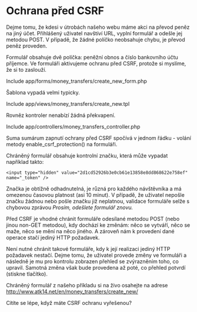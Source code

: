 Ochrana před CSRF
=================

Dejme tomu, že kdesi v útrobách našeho webu máme akci na převod peněz na jiný účet. Přihlášený uživatel navštíví URL, vyplní formulář a odešle jej metodou POST. V případě, že žádné políčko neobsahuje chybu, je převod peněz proveden.

Formulář obsahuje dvě políčka: peněžní obnos a číslo bankovního účtu příjemce. Ve formuláři aktivujeme ochranu před CSRF, protože si myslíme, že si to zaslouží.

Include app/forms/money_transfers/create_new_form.php

Šablona vypadá velmi typicky.

Include app/views/money_transfers/create_new.tpl

Rovněz kontroler nenabízí žádná překvapení.

Include app/controllers/money_transfers_controller.php

Suma sumárum zapnutí ochrany před CSRF spočívá v jednom řádku - volání metody enable\_csrf\_protection() na formuláři.

Chráněný formulář obsahuje kontrolní značku, která může vypadat například takto:
 
	<input type="hidden" value="2d1cd52926b3e0cb61e13858e8dd868622e758ef" name="_token" />

Značka je obtížně odhadnutelná, je různá pro každého návštěvníka a má omezenou časovou platnost (asi 10 minut). V případě, že uživatel nepošle značku žádnou nebo pošle značku již neplatnou, validace formuláře selže s chybovou zprávou *Prosím, odešlete formulář znovu.*

Před CSRF je vhodné chránit formuláře odesílané metodou POST (nebo jinou non-GET metodou), kdy dochází ke změnám: něco se vytváří, něco se maže, něco se mění na něco jiného. A zároveň nám k provedení dané operace stačí jediný HTTP požadavek.

Není nutné chránit takové formuláře, kdy k její realizaci jediný HTTP požadavek nestačí. Dejme tomu, že uživatel provede změny ve formuláři a následně je mu pro kontrolu zobrazen přehled se zvýrazněním toho, co upravil.
Samotná změna však bude provedena až poté, co přehled potvrdí (stiskne tlačítko).

Chráněný formulář z našeho příkladu si na živo osahejte na adrese <http://www.atk14.net/en/money_transfers/create_new/>

Cítíte se lépe, když máte CSRF ochranu vyřešenou?
